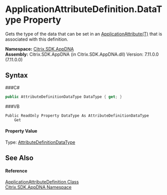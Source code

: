 # ApplicationAttributeDefinition.DataType Property 
 

Gets the type of the data that can be set in an <a href="T_Citrix_SDK_AppDNA_ApplicationAttribute_1">ApplicationAttribute(T)</a> that is associated with this definition.

**Namespace:**&nbsp;<a href="N_Citrix_SDK_AppDNA">Citrix.SDK.AppDNA</a><br />**Assembly:**&nbsp;Citrix.SDK.AppDNA (in Citrix.SDK.AppDNA.dll) Version: 7.11.0.0 (7.11.0.0)

## Syntax

###C#
```csharp
public AttributeDefinitionDataType DataType { get; }
```

###VB
```vbnet
Public ReadOnly Property DataType As AttributeDefinitionDataType
	Get
```


#### Property Value
Type: <a href="T_Citrix_SDK_AppDNA_AttributeDefinitionDataType">AttributeDefinitionDataType</a>

## See Also


#### Reference
<a href="T_Citrix_SDK_AppDNA_ApplicationAttributeDefinition">ApplicationAttributeDefinition Class</a><br /><a href="N_Citrix_SDK_AppDNA">Citrix.SDK.AppDNA Namespace</a><br />